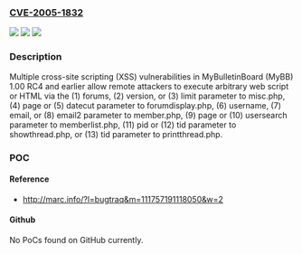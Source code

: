 ### [CVE-2005-1832](https://cve.mitre.org/cgi-bin/cvename.cgi?name=CVE-2005-1832)
![](https://img.shields.io/static/v1?label=Product&message=n%2Fa&color=blue)
![](https://img.shields.io/static/v1?label=Version&message=n%2Fa&color=blue)
![](https://img.shields.io/static/v1?label=Vulnerability&message=n%2Fa&color=brighgreen)

### Description

Multiple cross-site scripting (XSS) vulnerabilities in MyBulletinBoard (MyBB) 1.00 RC4 and earlier allow remote attackers to execute arbitrary web script or HTML via the (1) forums, (2) version, or (3) limit parameter to misc.php, (4) page or (5) datecut parameter to forumdisplay.php, (6) username, (7) email, or (8) email2 parameter to member.php, (9) page or (10) usersearch parameter to memberlist.php, (11) pid or (12) tid parameter to showthread.php, or (13) tid parameter to printthread.php.

### POC

#### Reference
- http://marc.info/?l=bugtraq&m=111757191118050&w=2

#### Github
No PoCs found on GitHub currently.

